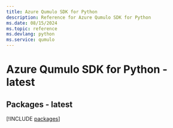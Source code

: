 ```yaml
---
title: Azure Qumulo SDK for Python
description: Reference for Azure Qumulo SDK for Python
ms.date: 08/15/2024
ms.topic: reference
ms.devlang: python
ms.service: qumulo
---
```

# Azure Qumulo SDK for Python - latest
## Packages - latest
[!INCLUDE [packages](qumulo-index.md)]